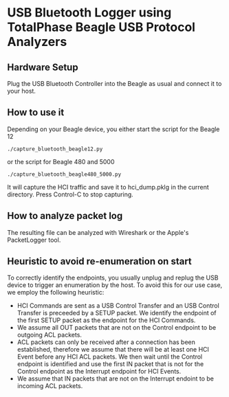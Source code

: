 # USB Bluetooth Logger using TotalPhase Beagle USB Protocol Analyzers

## Hardware Setup

Plug the USB Bluetooth Controller into the Beagle as usual and connect it to your host.

## How to use it

Depending on your Beagle device, you either start the script for the Beagle 12

	./capture_bluetooth_beagle12.py

or the script for Beagle 480 and 5000

	./capture_bluetooth_beagle480_5000.py

It will capture the HCI traffic and save it to hci_dump.pklg in the current directory.
Press Control-C to stop capturing. 

## How to analyze packet log

The resulting file can be analyzed with Wireshark or the Apple's PacketLogger tool.

## Heuristic to avoid re-enumeration on start

To correctly identify the endpoints, you usually unplug and replug the USB device to trigger an enumeration by the host. To avoid this for our use case, we employ the following heuristic:
- HCI Commands are sent as a USB Control Transfer and an USB Control Transfer is preceeded by a SETUP packet. We identify the endpoint of the first SETUP packet as the endpoint for the HCI Commands.
- We assume all OUT packets that are not on the Control endpoint to be outgoing ACL packets.
- ACL packets can only be received after a connection has been established, therefore we assume that there will be at least one HCI Event before any HCI ACL packets. We then wait until the Control endpoint is identified and use the first IN packet that is not for the Control endpoint as the Interrupt endpoint for HCI Events. 
- We assume that IN packets that are not on the Interrupt endoint to be incoming ACL packets.




